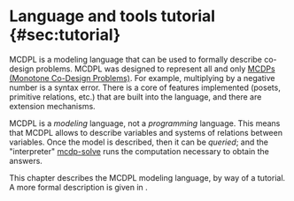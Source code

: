 # Language and tools tutorial   {#sec:tutorial}

MCDPL is a modeling language that can be used to formally describe co-design
problems. MCDPL was designed to represent all and only [MCDPs (Monotone
Co-Design Problems)](#def:MCDP). For example, multiplying by a negative number
is a syntax error. There is a core of features implemented (posets,
primitive relations, etc.) that are built into the language, and there are
extension mechanisms.
<!-- For this, see [](#sec:Extension). -->

MCDPL is a *modeling* language, not a *programming* language. This means that
MCDPL allows to describe variables and systems of relations between variables.
Once the model is described, then it can be *queried*; and the "interpreter"
[<program>mcdp-solve</program>](#sub:mcdp-solve) runs the computation necessary
to obtain the answers.

This chapter describes the MCDPL modeling language, by way of a tutorial. A more
formal description is given in [](#sec:MCDPL-language-reference).
